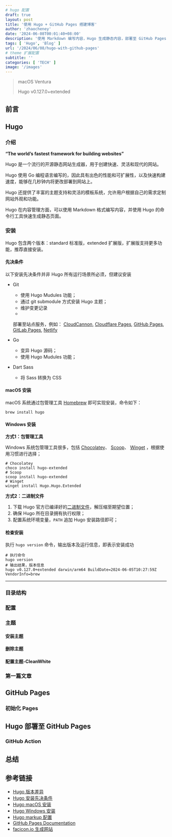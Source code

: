 ```yaml
---
# hugo 配置
draft: true
layout: post
title: '使用 Hugo + GitHub Pages 搭建博客'
author: 'zhaocheney'
date: '2024-06-08T00:01:40+08:00'
description: '使用 Markdown 编写内容，Hugo 生成静态内容，部署至 GitHub Pages，完成搭建自己的博客'
tags: [ 'Hugo', 'Blog' ]
url: '/2024/06/08/hugo-with-github-pages'
# theme 扩展配置
subtitle: ''
categories: [ 'TECH' ]
image: '/images'
---
```


> macOS Ventura
>
> Hugo v0.127.0+extended

## 前言

## Hugo

### 介绍

**“The world’s fastest framework for building websites”**

Hugo 是一个流行的开源静态网站生成器，用于创建快速、灵活和现代的网站。

Hugo 使用 Go 编程语言编写的，因此具有出色的性能和可扩展性，以及快速构建速度，能够在几秒钟内将更改部署到网站上。

Hugo 还提供了丰富的主题支持和灵活的模板系统，允许用户根据自己的需求定制网站外观和功能。

Hugo 在内容管理方面，可以使用 Markdown 格式编写内容，并使用 Hugo 的命令行工具快速生成静态页面。

### 安装

Hugo 包含两个版本：standard 标准版，extended 扩展版，扩展版支持更多功能，推荐直接安装。

#### 先决条件

以下安装先决条件并非 Hugo 所有运行场景所必须，但建议安装

- Git
    - 使用 Hugo Mudules 功能；
    - 通过 git submodule 方式安装 Hugo 主题；
    - 维护变更记录
    -
  部署至站点服务，例如： [CloudCannon](https://cloudcannon.com/), [Cloudflare Pages](https://pages.cloudflare.com/), [GitHub Pages](https://pages.github.com/), [GitLab Pages](https://docs.gitlab.com/ee/user/project/pages/), [Netlify](https://www.netlify.com/)
- Go
    - 变异 Hugo 源码；
    - 使用 Hugo Mudules 功能；

- Dart Sass
    - 将 Sass 转换为 CSS

#### macOS 安装

macOS 系统通过包管理工具 [Homebrew](https://brew.sh/) 即可实现安装，命令如下：

```shell
brew install hugo
```

#### Windows 安装

**方式1：包管理工具**

Windows
系统包管理工具很多，包括 [Chocolatey](https://chocolatey.org/)、 [Scoop](https://scoop.sh/)、 [Winget](https://learn.microsoft.com/en-us/windows/package-manager/)
，根据使用习惯进行选择；

```shell
# Chocolatey
choco install hugo-extended
# Scoop
scoop install hugo-extended
# Winget
winget install Hugo.Hugo.Extended
```

**方式2：二进制文件**

1. 下载 Hugo 官方已编译好的[二进制文件](https://github.com/gohugoio/hugo/releases/latest)，解压缩至期望位置；
2. 确保 Hugo 所在目录拥有执行权限；
3. 配置系统环境变量，`PATH` 追加 Hugo 安装路径即可；

#### 检查安装

执行 `hugo version` 命令，输出版本及运行信息，即表示安装成功

```shell
# 执行命令
hugo version
# 输出结果，版本信息
hugo v0.127.0+extended darwin/arm64 BuildDate=2024-06-05T10:27:59Z VendorInfo=brew
```

------

### 目录结构

### 配置

### 主题

#### 安装主题

#### 删除主题

#### 配置主题-CleanWhite

### 第一篇文章

## GitHub Pages

### 初始化 Pages

## Hugo 部署至 GitHub Pages

### GitHub Action

## 总结

## 参考链接

- [Hugo 版本差异](https://gohugo.io/installation/macos/#editions)
- [Hugo 安装先决条件](https://gohugo.io/installation/macos/#prerequisites)
- [Hugo macOS 安装](https://gohugo.io/installation/macos/)
- [Hugo Windows 安装](https://gohugo.io/installation/windows/)
- [Hugo markup 配置](https://gohugo.io/getting-started/configuration-markup/)
- [GitHub Pages Documentation](https://pages.github.com/)
- [facicon.io 生成网站](https://favicon.io/)